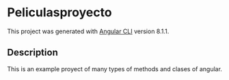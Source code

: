 # Peliculasproyecto

This project was generated with [Angular CLI](https://github.com/angular/angular-cli) version 8.1.1.

## Description

This is an example proyect of many types of methods and clases of angular.